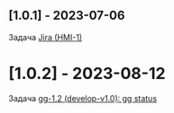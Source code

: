 ## [1.0.1] - 2023-07-06
Задача [Jira (HMI-1)](https://jira.locotech-signal.ru/browse/HMI-1)


# [1.0.2] - 2023-08-12
Задача [gg-1.2 (develop-v1.0): gg status](tasks/all/2/index.html)
